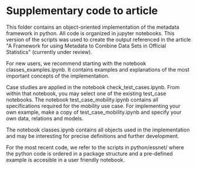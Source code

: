 # Supplementary code to article
This folder contains an object-oriented implementation of the metadata framework in python. All code is organized in jupyter notebooks. This version of the scripts was used to create the output referenced in the article "A Framework for using Metadata to Combine Data Sets in Official Statistics" (currently under review).

For new users, we recommend starting with the notebook classes_examples.ipynb. It contains examples and explanations of the most important concepts of the implementation. 

Case studies are applied in the notebook check_test_cases.ipynb. From within that notebook, you may select one of the existing test_case notebooks. The notebook test_case_mobility.ipynb contains all specifications required for the mobility use case. For implementing your own example, make a copy of test_case_mobility.ipynb and specify your own data, relations and models.

The notebook classes.ipynb contains all objects used in the implementation and may be interesting for precise definitions and further development.

For the most recent code, we refer to the scripts in python/essnet/ where the python code is ordered in a package structure and a pre-defined example is accesible in a user friendly notebook.